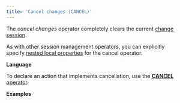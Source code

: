```yaml
---
title: 'Cancel changes (CANCEL)'
---
```


The *cancel changes* operator completely clears the current [change session](Change_sessions.md).

As with other session management operators, you can explicitly specify [nested local properties](Session-management_30769221.html#Sessionmanagement-nested) for the cancel operator.


**Language**

To declare an action that implements cancellation, use the [**CANCEL** operator](CANCEL_operator.md).

**Examples**

